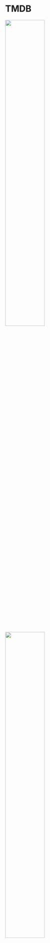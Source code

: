 # TMDB

<img src="https://github.com/AndriiHry/TMDB/assets/132136175/0e16f2e7-e461-4ef4-8398-ac538546c630" width=50% height=50%>
<img src="https://github.com/AndriiHry/TMDB/assets/132136175/56f2b84a-33ac-48c3-888a-5624bee84217" width=50% height=50%>
<img src="https://github.com/AndriiHry/TMDB/assets/132136175/047f0e77-bfee-4f5a-8751-c24d165c2a03" width=50% height=50%>
<img src="https://github.com/AndriiHry/TMDB/assets/132136175/82cf46cf-b465-46a2-8699-0c5629b27029" width=50% height=50%>
<img src="https://github.com/AndriiHry/TMDB/assets/132136175/ae864816-bc60-438e-b95c-aafc11a9a48a" width=50% height=50%>
<img src="https://github.com/AndriiHry/TMDB/assets/132136175/47dc917f-5fb0-48b2-820a-be6d6656560b" width=50% height=50%>
<img src="https://github.com/AndriiHry/TMDB/assets/132136175/16047c7d-5140-40b8-b0c8-48947d08a0e6" width=50% height=50%>
<img src="https://github.com/AndriiHry/TMDB/assets/132136175/2163b162-7d3e-43a3-85d2-78fa82aa66c6" width=50% height=50%>
<img src="https://github.com/AndriiHry/TMDB/assets/132136175/3efabd42-e095-4c5a-9d03-0878040b4bef" width=50% height=50%>
<img src="https://github.com/AndriiHry/TMDB/assets/132136175/f5165db2-04dd-4b84-b981-ef397bd028d7" width=50% height=50%>
